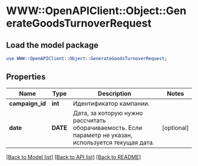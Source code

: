 # WWW::OpenAPIClient::Object::GenerateGoodsTurnoverRequest

## Load the model package
```perl
use WWW::OpenAPIClient::Object::GenerateGoodsTurnoverRequest;
```

## Properties
Name | Type | Description | Notes
------------ | ------------- | ------------- | -------------
**campaign_id** | **int** | Идентификатор кампании. | 
**date** | **DATE** | Дата, за которую нужно рассчитать оборачиваемость. Если параметр не указан, используется текущая дата. | [optional] 

[[Back to Model list]](../README.md#documentation-for-models) [[Back to API list]](../README.md#documentation-for-api-endpoints) [[Back to README]](../README.md)


